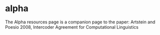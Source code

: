 # alpha
The Alpha resources page is a companion page to  the paper: Artstein and Poesio 2008, Intercoder Agreement for Computational Linguistics
